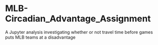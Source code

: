 # MLB-Circadian_Advantage_Assignment
A Jupyter analysis investigating whether or not travel time before games puts MLB teams at a disadvantage
